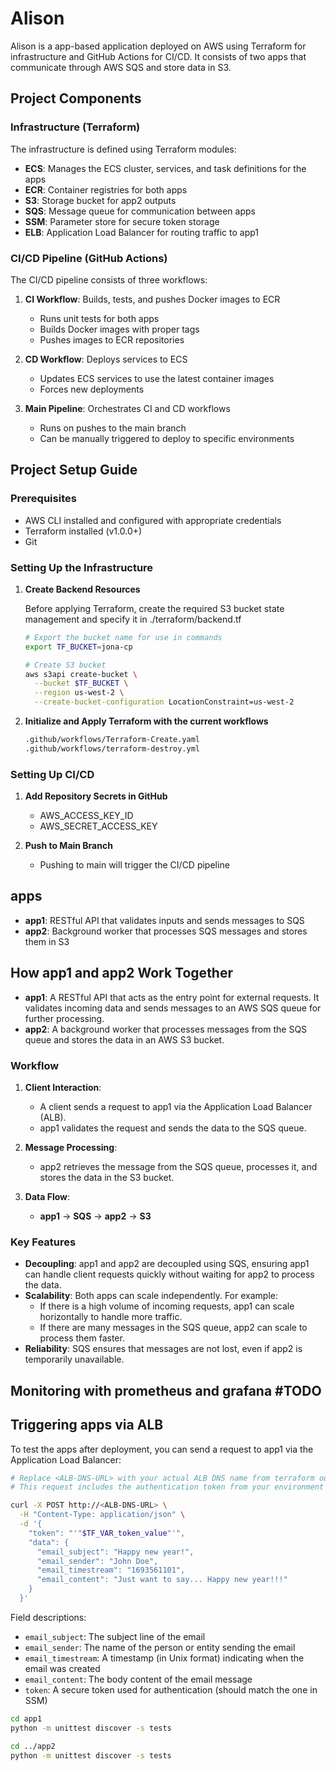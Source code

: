# Alison

Alison is a app-based application deployed on AWS using Terraform for infrastructure and GitHub Actions for CI/CD. It consists of two apps that communicate through AWS SQS and store data in S3.

## Project Components

### Infrastructure (Terraform)

The infrastructure is defined using Terraform modules:

- **ECS**: Manages the ECS cluster, services, and task definitions for the apps
- **ECR**: Container registries for both apps
- **S3**: Storage bucket for app2 outputs
- **SQS**: Message queue for communication between apps
- **SSM**: Parameter store for secure token storage
- **ELB**: Application Load Balancer for routing traffic to app1

### CI/CD Pipeline (GitHub Actions)

The CI/CD pipeline consists of three workflows:

1. **CI Workflow**: Builds, tests, and pushes Docker images to ECR
   - Runs unit tests for both apps
   - Builds Docker images with proper tags
   - Pushes images to ECR repositories

2. **CD Workflow**: Deploys services to ECS
   - Updates ECS services to use the latest container images
   - Forces new deployments

3. **Main Pipeline**: Orchestrates CI and CD workflows
   - Runs on pushes to the main branch
   - Can be manually triggered to deploy to specific environments

## Project Setup Guide

### Prerequisites

- AWS CLI installed and configured with appropriate credentials
- Terraform installed (v1.0.0+)
- Git

### Setting Up the Infrastructure

1. **Create Backend Resources**

   Before applying Terraform, create the required S3 bucket state management and specify it in ./terraform/backend.tf

   ```bash
   # Export the bucket name for use in commands
   export TF_BUCKET=jona-cp
   
   # Create S3 bucket
   aws s3api create-bucket \
     --bucket $TF_BUCKET \
     --region us-west-2 \
     --create-bucket-configuration LocationConstraint=us-west-2   
   ```


2. **Initialize and Apply Terraform with the current workflows**

   ```bash
   .github/workflows/Terraform-Create.yaml
   .github/workflows/terraform-destroy.yml
   ```

### Setting Up CI/CD

1. **Add Repository Secrets in GitHub**

   - AWS_ACCESS_KEY_ID
   - AWS_SECRET_ACCESS_KEY

2. **Push to Main Branch**

   - Pushing to main will trigger the CI/CD pipeline

## apps

- **app1**: RESTful API that validates inputs and sends messages to SQS
- **app2**: Background worker that processes SQS messages and stores them in S3

## How app1 and app2 Work Together

- **app1**: A RESTful API that acts as the entry point for external requests. It validates incoming data and sends messages to an AWS SQS queue for further processing.
- **app2**: A background worker that processes messages from the SQS queue and stores the data in an AWS S3 bucket.

### Workflow
1. **Client Interaction**:
   - A client sends a request to app1 via the Application Load Balancer (ALB).
   - app1 validates the request and sends the data to the SQS queue.

2. **Message Processing**:
   - app2 retrieves the message from the SQS queue, processes it, and stores the data in the S3 bucket.

3. **Data Flow**:
   - **app1** → **SQS** → **app2** → **S3**

### Key Features
- **Decoupling**: app1 and app2 are decoupled using SQS, ensuring app1 can handle client requests quickly without waiting for app2 to process the data.
- **Scalability**: Both apps can scale independently. For example:
  - If there is a high volume of incoming requests, app1 can scale horizontally to handle more traffic.
  - If there are many messages in the SQS queue, app2 can scale to process them faster.
- **Reliability**: SQS ensures that messages are not lost, even if app2 is temporarily unavailable.

## Monitoring with prometheus and grafana #TODO

## Triggering apps via ALB

To test the apps after deployment, you can send a request to app1 via the Application Load Balancer:

```bash
# Replace <ALB-DNS-URL> with your actual ALB DNS name from terraform output
# This request includes the authentication token from your environment variables

curl -X POST http://<ALB-DNS-URL> \
  -H "Content-Type: application/json" \
  -d '{
    "token": "'"$TF_VAR_token_value"'",
    "data": {
      "email_subject": "Happy new year!",
      "email_sender": "John Doe",
      "email_timestream": "1693561101",
      "email_content": "Just want to say... Happy new year!!!"
    }
  }'
```

Field descriptions:
- `email_subject`: The subject line of the email
- `email_sender`: The name of the person or entity sending the email
- `email_timestream`: A timestamp (in Unix format) indicating when the email was created
- `email_content`: The body content of the email message
- `token`: A secure token used for authentication (should match the one in SSM)

```bash
cd app1
python -m unittest discover -s tests

cd ../app2
python -m unittest discover -s tests
```



